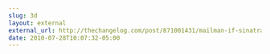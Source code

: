 ```yaml
---
slug: 3d
layout: external
external_url: http://thechangelog.com/post/871001431/mailman-if-sinatra-worked-at-the-post-office
date: 2010-07-28T10:07:32-05:00
---
```

